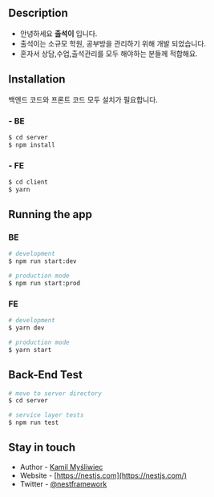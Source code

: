 
## Description

* 안녕하세요 **출석이** 입니다.
* 출석이는 소규모 학원, 공부방을 관리하기 위해 개발 되었습니다.
* 혼자서 상담,수업,출석관리를 모두 해야하는 분들께 적합해요.


## Installation
백엔드 코드와 프론트 코드 모두 설치가 필요합니다.
### - BE
```bash       
$ cd server
$ npm install
```
### - FE
```bash       
$ cd client
$ yarn
```

## Running the app

### BE
```bash
# development
$ npm run start:dev

# production mode
$ npm run start:prod
```
### FE
```bash
# development
$ yarn dev

# production mode
$ yarn start
```

## Back-End Test

```bash
# move to server directory
$ cd server

# service layer tests
$ npm run test
```

## Stay in touch

- Author - [Kamil Myśliwiec](https://kamilmysliwiec.com)
- Website - [https://nestjs.com](https://nestjs.com/)
- Twitter - [@nestframework](https://twitter.com/nestframework)

